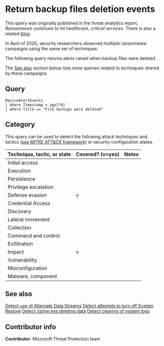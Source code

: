 # Return backup files deletion events

This query was originally published in the threat analytics report, *Ransomware continues to hit healthcare, critical services*. There is also a related [blog](https://www.microsoft.com/security/blog/2020/04/28/ransomware-groups-continue-to-target-healthcare-critical-services-heres-how-to-reduce-risk/).

In April of 2020, security researchers observed multiple ransomware campaigns using the same set of techniques.

The following query returns alerts raised when backup files were deleted.

The [See also](#see=also) section below lists more queries related to techniques shared by these campaigns.

## Query

```Kusto
​DeviceAlertEvents 
| where Timestamp > ago(7d) 
| where Title == "File backups were deleted" 
```

## Category

This query can be used to detect the following attack techniques and tactics ([see MITRE ATT&CK framework](https://attack.mitre.org/)) or security configuration states.

| Technique, tactic, or state | Covered? (v=yes) | Notes |
|-|-|-|
| Initial access |  |  |
| Execution |  |  |
| Persistence |  |  |
| Privilege escalation |  |  |
| Defense evasion | v |  |
| Credential Access |  |  |
| Discovery |  |  |
| Lateral movement |  |  |
| Collection |  |  |
| Command and control |  |  |
| Exfiltration |  |  |
| Impact | v |  |
| Vulnerability |  |  |
| Misconfiguration |  |  |
| Malware, component |  |  |

## See also

[Detect use of Alternate Data Streams](../Defense%20evasion/alt-data-streams.md)
[Detect attempts to turn off System Restore](../Defense%20evasion/turn-off-system-restore.md)
[Detect cipher.exe deleting data](../Defense%20evasion/deleting-data-w-cipher-tool.md)
[Detect clearing of system logs](../Defense%20evasion/clear-system-logs.md)

## Contributor info

**Contributor:** Microsoft Threat Protection team